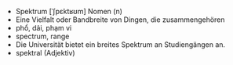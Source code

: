 - Spektrum	[ˈʃpɛktʁʊm]	Nomen (n)	
- Eine Vielfalt oder Bandbreite von Dingen, die zusammengehören	
- phổ, dải, phạm vi	
- spectrum, range	
- Die Universität bietet ein breites Spektrum an Studiengängen an.	
- spektral (Adjektiv)